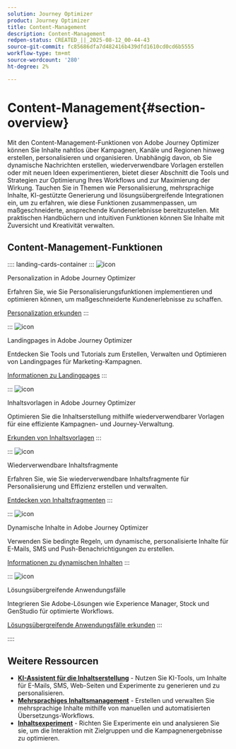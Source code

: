 ```yaml
---
solution: Journey Optimizer
product: Journey Optimizer
title: Content-Management
description: Content-Management
redpen-status: CREATED_||_2025-08-12_00-44-43
source-git-commit: fc85686dfa7d482416b439dfd1610cd0cd6b5555
workflow-type: tm+mt
source-wordcount: '280'
ht-degree: 2%

---
```



# Content-Management{#section-overview}

Mit den Content-Management-Funktionen von Adobe Journey Optimizer können Sie Inhalte nahtlos über Kampagnen, Kanäle und Regionen hinweg erstellen, personalisieren und organisieren. Unabhängig davon, ob Sie dynamische Nachrichten erstellen, wiederverwendbare Vorlagen erstellen oder mit neuen Ideen experimentieren, bietet dieser Abschnitt die Tools und Strategien zur Optimierung Ihres Workflows und zur Maximierung der Wirkung. Tauchen Sie in Themen wie Personalisierung, mehrsprachige Inhalte, KI-gestützte Generierung und lösungsübergreifende Integrationen ein, um zu erfahren, wie diese Funktionen zusammenpassen, um maßgeschneiderte, ansprechende Kundenerlebnisse bereitzustellen. Mit praktischen Handbüchern und intuitiven Funktionen können Sie Inhalte mit Zuversicht und Kreativität verwalten.

## Content-Management-Funktionen

:::: landing-cards-container
:::
![icon](https://cdn.experienceleague.adobe.com/icons/bullseye.svg?lang=de)

Personalization in Adobe Journey Optimizer

Erfahren Sie, wie Sie Personalisierungsfunktionen implementieren und optimieren können, um maßgeschneiderte Kundenerlebnisse zu schaffen.

[Personalization erkunden](personalization-landing-page.md)
:::

:::
![icon](https://cdn.experienceleague.adobe.com/icons/circle-play.svg?lang=de)

Landingpages in Adobe Journey Optimizer

Entdecken Sie Tools und Tutorials zum Erstellen, Verwalten und Optimieren von Landingpages für Marketing-Kampagnen.

[Informationen zu Landingpages](landing-pages-landing-page.md)
:::

:::
![icon](https://cdn.experienceleague.adobe.com/icons/list-check.svg?lang=de)

Inhaltsvorlagen in Adobe Journey Optimizer

Optimieren Sie die Inhaltserstellung mithilfe wiederverwendbarer Vorlagen für eine effiziente Kampagnen- und Journey-Verwaltung.

[Erkunden von Inhaltsvorlagen](content-templates-landing-page.md)
:::

:::
![icon](https://cdn.experienceleague.adobe.com/icons/puzzle-piece.svg?lang=de)

Wiederverwendbare Inhaltsfragmente

Erfahren Sie, wie Sie wiederverwendbare Inhaltsfragmente für Personalisierung und Effizienz erstellen und verwalten.

[Entdecken von Inhaltsfragmenten](fragments-landing-page.md)
:::

:::
![icon](https://cdn.experienceleague.adobe.com/icons/gear.svg?lang=de)

Dynamische Inhalte in Adobe Journey Optimizer

Verwenden Sie bedingte Regeln, um dynamische, personalisierte Inhalte für E-Mails, SMS und Push-Benachrichtigungen zu erstellen.

[Informationen zu dynamischen Inhalten](dynamic-landing-page.md)
:::

:::
![icon](https://cdn.experienceleague.adobe.com/icons/puzzle-piece.svg?lang=de)

Lösungsübergreifende Anwendungsfälle

Integrieren Sie Adobe-Lösungen wie Experience Manager, Stock und GenStudio für optimierte Workflows.

[Lösungsübergreifende Anwendungsfälle erkunden](combine-landing-page.md)
:::

::::


## Weitere Ressourcen

- **[KI-Assistent für die Inhaltserstellung](ai-assistant-landing-page.md)** - Nutzen Sie KI-Tools, um Inhalte für E-Mails, SMS, Web-Seiten und Experimente zu generieren und zu personalisieren.
- **[Mehrsprachiges Inhaltsmanagement](content-multilingual-landing-page.md)** - Erstellen und verwalten Sie mehrsprachige Inhalte mithilfe von manuellen und automatisierten Übersetzungs-Workflows.
- **[Inhaltsexperiment](content-experiment-landing-page.md)** - Richten Sie Experimente ein und analysieren Sie sie, um die Interaktion mit Zielgruppen und die Kampagnenergebnisse zu optimieren.
